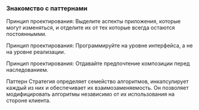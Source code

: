 ### Знакомство с паттернами
Принцип проектирования: Выделите аспекты приложения, которые могут изменяться, и отделите их от тех которые всегда остаются постояннымми.

Принцип проектирования: Программируйте на уровне интерфейса, а не на уровне реализации.

Принцип проектирования: Отдавайте предпочтение композиции перед наследованием.

Паттерн Стратегия определяет семейство алгоритмов, инкапсулирует каждый из них и обеспечивает их взаимозаменяемость. Он позволяет модифицировать алгоритмы независимо от их использования на стороне клиента.
